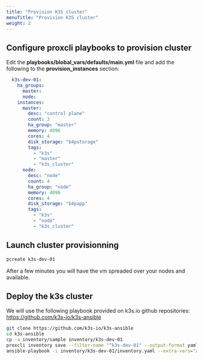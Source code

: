 ```yaml
---
title: "Provision K3S cluster"
menuTitle: "Provision K3S cluster"
weight: 2
---
```


## Configure proxcli playbooks to provision cluster

Edit the **playbooks/blobal_vars/defaults/main.yml** file and add the following to the **provision_instances** section:

```yaml
  k3s-dev-01:
    ha_groups:
      master:
      node:
    instances:
      master:
        desc: "control plane"
        count: 3
        ha_group: "master"
        memory: 4096
        cores: 4
        disk_storage: "b4pstorage"
        tags:
          - "k3s"
          - "master"
          - "k3s_cluster"
      node:
        desc: "node"
        count: 4
        ha_group: "node"
        memory: 4096
        cores: 4
        disk_storage: "b4papp"
        tags:
          - "k3s"
          - "node"
          - "k3s_cluster"    
```

## Launch cluster provisionning

```bash
pcreate k3s-dev-01
```

After a few minutes you will have the vm spreaded over your nodes and available. 


## Deploy the k3s cluster

We will use the following playbook provided on k3s.io github repositories: https://github.com/k3s-io/k3s-ansible

```bash
git clone https://github.com/k3s-io/k3s-ansible
cd k3s-ansible
cp -a inventory/sample inventory/k3s-dev-01
proxcli inventory save --filter-name "^k3s-dev-01" --output-format yaml --path ./inventory/k3s-dev-01/inventory.yaml
ansible-playbook -i inventory/k3s-dev-01/inventory.yaml --extra-vars="ansible_user=system" site.yml
```
